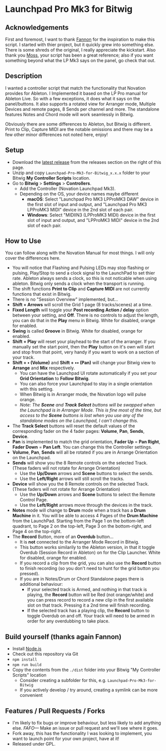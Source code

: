 # Launchpad Pro Mk3 for Bitwig

## Acknowledgements

First and foremost, I want to thank [Fannon](https://github.com/Fannon/Launchpad-Pro-Mk3-Bitwig-Controller) for the inspiration to make this script. I started with thier project, but it quickly grew into something else. There is some shreds of the original, I really appreciate the kickstart. Also thank you [Moss](https://github.com/git-moss/DrivenByMoss), your script has been a great reference; also if you want something beyond what the LP Mk3 says on the panel, go check that out.

## Description

I wanted a controller script that match the functionality that Novation provides for Ableton. I Implemented it based on the LP Pro manual for Ableton Live. So with a few exceptions, it does what it says on the panel/buttons. It also supports a rotated view for Arranger mode, Multiple Devices and remote pages, 8 Sends per channel and more. The standalone features Notes and Chord mode will work seamlessly in Bitwig.

Obviously there are some differences to Ableton, but Bitwig is different. Print to Clip, Capture MIDI are the notable omissions and there may be a few other minor differences not noted here, enjoy!

## Setup

- Download the [latest release](https://github.com/weskoop/Launchpad-Pro-Mk3-for-Bitwig/releases/download/v0.0.69/Launchpad-Pro-Mk3-for-Bitwig_0.0.69.zip) from the releases section on the right of this page.
- Unzip and copy `Launchpad-Pro-Mk3-for-Bitwig_x.x.x` folder to your Bitwig **My Controller Scripts** location.
- Go to **Bitwig** > **Settings** > **Controllers**.
  - Add the Controller (Novation Launchpad Mk3).
  - Depending on the OS, your device names maybe different
    - **macOS**: Select "Launchpad Pro MK3 LPProMK3 DAW" device in the first slot of input and output, and "Launchpad Pro MK3 LPProMK3 MIDI" device in the 2nd slot of each pair.
    - **Windows**: Select "MIDIIN3 (LPProMK3 MIDI) device in the first slot of input and output, and "LPProMK3 MIDI" device in the 2nd slot of each pair.

## How to Use

You can follow along with the Novation Manual for most things. I will only cover the differences here.

- You will notice that Flashing and Pulsing LEDs may stop flashing or pulsing, Play/Stop to send a clock signal to the LaunchPad to set thier rate. Ableton always sends a clock, so this is not noticable when using ableton. Bitwig only sends a clock when the transport is running.
- The shift functions **Print to Clip** and **Capture MIDI** are not currently functions that exist in Bitwig.
- There is no "Session Overview" implemented, but...
- **Shift + Arrows** will scroll the Grid 1 page (8 tracks/scenes) at a time.
- **Fixed Length** will toggle your **Post recording Action / delay** option between your setting, and **Off**. There is no controls to adjust the length, you can do that in the **Play** menu in Bitwig. White for disabled, orange for enabled.
- **Swing** is called **Groove** in Bitwig. White for disabled, orange for enabled.
- **Shift + Play** will reset your playhead to the start of the arranger. If you manually set the start point, then the **Play** button on it's own will start and stop from that point, very handy if you want to work on a section of your track.
- **Shift + • (Volume)** and **Shift + •• (Pan)** will change your Bitwig view to **Arrange** and **Mix** respectively.
  - You can have the Launchpad UI rotate automatically if you set your **Grid Orientation** to **Follow Bitwig**.
  - You can also force your Launchpad to stay in a single orientation with this setting.
  - When Bitwig is in Arranger mode, the Novation logo will pulse orange.
  - *Note: The **Scene** and **Track Select** buttons will be swapped when the Launchpad is in Arranger Mode. This is fine most of the time, but access to the **Scene** buttons is lost when you use any of the standalone modes on the Launchpad, I can't change this.*
- The **Track Select** buttons will reset the default values of the corresponding fader on the 4 fader pages: **Volume**, **Pan**, **Sends**, **Device**.
- **Pan** is implemented to match the grid orientation, **Fader Up** = **Pan Right**, **Fader Down** = **Pan Left**. You can change this the Controller settings.
- **Volume**, **Pan**, **Sends** will all be rotated if you are in Arrange Orientation on the Launchpad.
- **Sends** will show you the 8 Remote controls on the selected Track. (These faders will not rotate for Arrange Orientation)
  - Use the **Up/Down** arrows and **Scene** buttons to select the sends.
  - Use the **Left/Right** arrows will still scroll the tracks.
- **Device** will show you the 8 Remote controls on the selected Track. (These faders will not rotate for Arrange Orientation)
  - Use the **Up/Down** arrows and **Scene** buttons to select the Remote Control Page.
  - Use the **Left/Right** arrows move through the devices in the track.
- **Notes** mode will change to **Drum** mode when a track has a **Drum Machine** in it. You will be able to access 4 Pages of the **Drum Machine** from the LaunchPad. Starting from the Page 1 on the bottom-left quadrant, to Page 2 on the top-left, Page 3 on the bottom-right, and Page 4 on the top-right.
- The **Record** Button, more of an **Overdub** button...
  - It is **not** connected to the Arranger Mode Record in Bitwig.
  - This button works similarily to the Ableton version, in that it toggle Overdub (Session Record in Ableton) on for the Clip Launcher. White for disabled, orange for enabled. 
  - If you record a clip from the grid, you can also use the **Record** button to finish recording (so you don't need to hunt for the grid button you pressed).
  - If you are in Notes/Drum or Chord Standalone pages there is additional behaviour:
    - If your selected track is Armed, and nothing in that track is playing, the **Record** button will be Red (not orange/white) and you can press record to record a new clip in the first available slot on that track. Pressing it a 2nd time will finish recording.
    - If the selected track has a playing clip, the **Record** button to toggle Overdub on and off. Your track will need to be armed in order for any overdubbing to take place.

## Build yourself (thanks again Fannon)

- Install [Node.js](https://nodejs.org/en/)
- Check out this repository via Git
- `npm install`
- `npm run build`
- Copy the contents from the `./dist` folder into your Bitwig "My Controller Scripts" location
  - Consider creating a subfolder for this, e.g. `Launchpad-Pro-Mk3-for-Bitwig`
  - If you actively develop / try around, creating a symlink can be more convenient

## Features / Pull Requests / Forks
- I'm likely to fix bugs or improve behaviour, but less likely to add anything else. *FAFO—* Make an issue or pull request and we'll see where it goes.
- Fork away, this has the functionality I was looking to implement, you want to launch point for your own project, have at it!
- Released under GPL.
